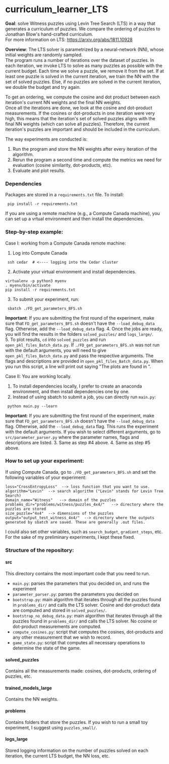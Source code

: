 # curriculum_learner_LTS  

 
**Goal**: solve Witness puzzles using Levin Tree Search (LTS) in a way that generates a curriculum of puzzles. We compare the ordering of puzzles to Jonathan Blow's hand-crafted curriculum.  
For more information on LTS: https://arxiv.org/abs/1811.10928  
  
**Overview**: The LTS solver is parametrized by a neural-network (NN), whose initial weights are randomly sampled.   
The program runs a number of iterations over the dataset of puzzles. 
In each iteration, we invoke LTS to solve as many puzzles as possible with the current budget. 
Each time we solve a puzzle, we remove it from the set. 
If at least one puzzle is solved in the current iteration, we train the NN with the set of solved puzzles.
Else, if no puzzles are solved in the current iteration, we double the budget and try again.  

To get an ordering, we compute the cosine and dot product between each iteration's current NN weights and the final NN weights.  
Once all the iterations are done, we look at the cosine and dot-product measurements.
If the cosines or dot-products in one iteration were very high, this means that the iteration's set of solved puzzles aligns with the final NN weights (which can solve all puzzles). 
Therefore, the current iteration's puzzles are important and should be included in the curriculum.


The way experiments are conducted is:
1. Run the program and store the NN weights after every iteration of the algorithm.
2. Rerun the program a second time and compute the metrics we need for evaluation (cosine similarity, dot-products, etc).
3. Evaluate and plot results.
 

### Dependencies
Packages are stored in a `requirements.txt` file. To install:  
<pre><code> pip install -r requirements.txt </code></pre>
If you are using a remote machine (e.g., a Compute Canada machine), you can set up a vrtual environment and then install the dependencies.

### Step-by-step example:
Case I: working from a Compute Canada remote machine:
1. Log into Compute Canada  
<pre><code> ssh cedar  # <---- logging into the Cedar cluster </code></pre>
2. Activate your virtual environment and install dependencies.
<pre><code>virtualenv -p python3 myenv 
. myenv/bin/activate
pip install -r requirements.txt
</code></pre>

3. To submit your experiment, run:
<pre><code> sbatch ./FD_get_parameters_BFS.sh </code></pre>
**Important**: If you are submitting the first round of the experiment, make sure that `FD_get_parameters_BFS.sh` doesn't have the `--load_debug_data` flag. Otherwise, add the `--load_debug_data` flag.
4. Once the jobs are ready, you will find the results in the folders `solved_puzzles/` and `logs_large/`.   
5. To plot results, `cd` into `solved_puzzles` and run `open_pkl_files_Batch_data.py`. 
   If `./FD_get_parameters_BFS.sh` was not run with the default arguments, you will need to give `open_pkl_files_Batch_data.py` and pass the respective arguments. 
   The flags and descriptions are provided in `open_pkl_files_Batch_data.py`. When you run this script, a line will print out saying "The plots are found in <subdirectory>".

Case II: You are working locally.
1. To install dependencies locally, I prefer to create an anaconda environment, and then install dependencies one by one.
2. Instead of using sbatch to submit a job, you can directly run `main.py`:
<pre><code> python main.py --learn </code></pre>
**Important**: If you are submitting the first round of the experiment, make sure that `FD_get_parameters_BFS.sh` doesn't have the `--load_debug_data` flag. Otherwise, add the `--load_debug_data` flag.
This runs the experiment with the default arguments. If you wish to select different arguments, go to `src/parameter_parser.py` where the parameter names, flags and descriptions are listed.
3. Same as step #4 above.
4. Same as step #5 above.

### How to set up your experiment:
If using Compute Canada, go to `./FD_get_parameters_BFS.sh` and set the following variables of your experiment:
<pre><code>loss="CrossEntropyLoss"  --> loss function that you want to use.
algorithm="Levin"  --> search algorithm ("Levin" stands for Levin Tree Search)
domain_name="Witness"   --> domain of the puzzles
problems_dir="problems/witness/puzzles_4x4/"   --> directory where the puzzles are stored
size_puzzle="4x4"  --> dimensions of the puzzles
output="output_test_witness_4x4/"  --> directory where the outputs generated by sbatch are saved. These are generally .out files.
</code></pre>
I could also set other variables, such as `search_budget`, `gradient_steps`, etc. For the sake of my preliminary experiments, I kept these fixed.


### Structure of the repository:  
#### src 
This directory contains the most important code that you need to run.  
- `main.py`: parses the parameters that you decided on, and runs the experiment
- `parameter_parser.py`: parses the parameters you decided on
- `bootstrap.py`: main algorithm that iterates through all the puzzles found in `problems_dir/` and calls the LTS solver. Cosine and dot-product data are computed and stored in `solved_puzzles/`.
- `bootstrap_no_debug_data.py`: main algorithm that iterates through all the puzzles found in `problems_dir/` and calls the LTS solver. No cosine or dot-product measurements are computed.
- `compute_cosines.py`: script that computes the cosines, dot-products and any other measurement that we wish to record.
- `game_state.py`: script that computes all necessary operations to determine the state of the game.

#### solved_puzzles
Contains all the measurements made: cosines, dot-products, ordering of puzzles, etc.

#### trained_models_large
Contains the NN weights.

#### problems
Contains folders that store the puzzles. If you wish to run a small toy experiment, I suggest using `puzzles_small/`.

#### logs_large
Stored logging information on the number of puzzles solved on each iteration, the current LTS budget, the NN loss, etc.

